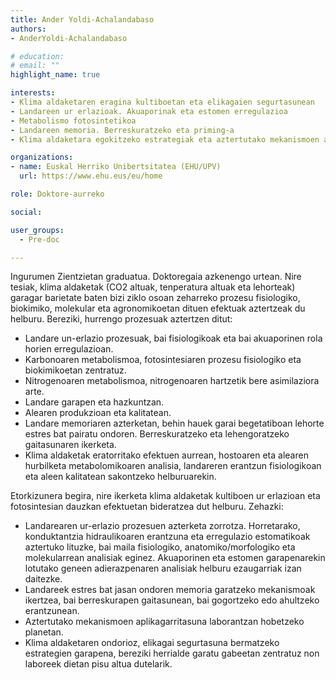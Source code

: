 ```yaml
---
title: Ander Yoldi-Achalandabaso
authors:
- AnderYoldi-Achalandabaso

# education:
# email: ""
highlight_name: true

interests:
- Klima aldaketaren eragina kultiboetan eta elikagaien segurtasunean
- Landareen ur erlazioak. Akuaporinak eta estomen erregulazioa
- Metabolismo fotosintetikoa
- Landareen memoria. Berreskuratzeko eta priming-a
- Klima aldaketara egokitzeko estrategiak eta aztertutako mekanismoen aplikagarritasuna

organizations:
- name: Euskal Herriko Unibertsitatea (EHU/UPV)
  url: https://www.ehu.eus/eu/home

role: Doktore-aurreko

social:

user_groups: 
  - Pre-doc

---
```

Ingurumen Zientzietan graduatua. Doktoregaia azkenengo urtean. Nire tesiak, klima aldaketak (CO2 altuak, tenperatura altuak eta lehorteak) garagar barietate baten bizi ziklo osoan zeharreko prozesu fisiologiko, biokimiko, molekular eta agronomikoetan dituen efektuak aztertzeak du helburu. Bereziki, hurrengo prozesuak aztertzen ditut:
-	Landare un-erlazio prozesuak, bai fisiologikoak eta bai akuaporinen rola horien erregulazioan.
-	Karbonoaren metabolismoa, fotosintesiaren prozesu fisiologiko eta biokimikoetan zentratuz.
-	Nitrogenoaren metabolismoa, nitrogenoaren hartzetik bere asimilaziora arte.
-	Landare garapen eta hazkuntzan.
-	Alearen produkzioan eta kalitatean.
-	Landare memoriaren azterketan, behin hauek garai begetatiboan lehorte estres bat pairatu ondoren. Berreskuratzeko eta lehengoratzeko gaitasunaren ikerketa.
-	Klima aldaketak eratorritako efektuen aurrean, hostoaren eta alearen hurbilketa metabolomikoaren analisia, landareren erantzun fisiologikoan eta aleen kalitatean sakontzeko helburuarekin.

Etorkizunera begira, nire ikerketa klima aldaketak kultiboen ur erlazioan eta fotosintesian dauzkan efektuetan bideratzea dut helburu. Zehazki:
-	Landarearen ur-erlazio prozesuen azterketa zorrotza. Horretarako, konduktantzia hidraulikoaren erantzuna eta erregulazio estomatikoak aztertuko lituzke, bai maila fisiologiko, anatomiko/morfologiko eta molekularrean analisiak eginez. Akuaporinen eta estomen garapenarekin lotutako geneen adierazpenaren analisiak helburu ezaugarriak izan daitezke.
-	Landareek estres bat jasan ondoren memoria garatzeko mekanismoak ikertzea, bai berreskurapen gaitasunean, bai gogortzeko edo ahultzeko erantzunean.
-	Aztertutako mekanismoen aplikagarritasuna laborantzan hobetzeko planetan.
-	Klima aldaketaren ondorioz, elikagai segurtasuna bermatzeko estrategien garapena, bereziki herrialde garatu gabeetan zentratuz non laboreek dietan pisu altua dutelarik.

